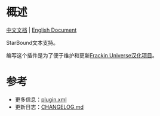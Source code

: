 # 概述

[中文文档](README.md) | [English Document](README_en.md)

StarBound文本支持。

编写这个插件是为了便于维护和更新[Frackin Universe汉化项目](https://github.com/ProjectSky/FrackinUniverse-sChinese-Project)。

# 参考

* 更多信息：[plugin.xml](src/main/resources/META-INF/plugin.xml)
* 更新日志：[CHANGELOG.md](CHANGELOG.md)

